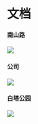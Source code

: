 # 文档


#### 南山路

![](https://img1.doubanio.com/view/photo/l/public/p2531214897.jpg)

#### 公司

![](https://img1.doubanio.com/view/photo/l/public/p2557510809.jpg)

#### 白塔公园

![](https://img3.doubanio.com/view/photo/l/public/p2550465636.jpg)